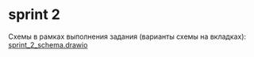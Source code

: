 # sprint 2

Схемы в рамках выполнения задания (варианты схемы на вкладках): 
[sprint_2_schema.drawio](./sprint_2_schema.drawio)
